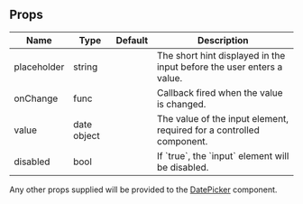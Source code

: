 

## Props
<table>
  <thead>
    <tr>
      <th>Name</th>
      <th>Type</th>
      <th>Default</th>
      <th>Description</th>
    </tr>
  </thead>
  <tbody>
    <tr>
      <td>placeholder</td>
      <td>string</td>
      <td></td>
      <td>The short hint displayed in the input before the user enters a value.</td>
    </tr>
    <tr>
      <td>onChange</td>
      <td>func</td>
      <td></td>
      <td>Callback fired when the value is changed.</td>
    </tr>
    <tr>
      <td>value</td>
      <td>date object</td>
      <td></td>
      <td>The value of the input element, required for a controlled component.</td>
    </tr>
    <tr>
      <td>disabled</td>
      <td>bool</td>
      <td></td>
      <td>If `true`, the `input` element will be disabled.</td>
    </tr>
  </tbody>
</table>

Any other props supplied will be provided to the <a href="https://reactdatepicker.com/" target="_blank">DatePicker</a> component.
